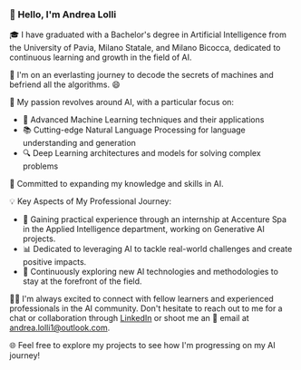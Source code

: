 ### 👋 Hello, I'm Andrea Lolli

🎓 I have graduated with a Bachelor's degree in Artificial Intelligence from the University of Pavia, Milano Statale, and Milano Bicocca, dedicated to continuous learning and growth in the field of AI.

🤖 I'm on an everlasting journey to decode the secrets of machines and befriend all the algorithms. 😄

🌱 My passion revolves around AI, with a particular focus on:

- 🧠 Advanced Machine Learning techniques and their applications
- 📚 Cutting-edge Natural Language Processing for language understanding and generation
- 🔍 Deep Learning architectures and models for solving complex problems

🌟 Committed to expanding my knowledge and skills in AI.

💡 Key Aspects of My Professional Journey:

- 💼 Gaining practical experience through an internship at Accenture Spa in the Applied Intelligence department, working on Generative AI projects.
- 📊 Dedicated to leveraging AI to tackle real-world challenges and create positive impacts.
- 🚀 Continuously exploring new AI technologies and methodologies to stay at the forefront of the field.

🙋‍♂️ I'm always excited to connect with fellow learners and experienced professionals in the AI community. Don't hesitate to reach out to me for a chat or collaboration through [LinkedIn](https://www.linkedin.com/in/andrea-lolli-2912aq/) or shoot me an 📧 email at [andrea.lolli1@outlook.com](mailto:andrea.lolli1@outlook.com).

🌐 Feel free to explore my projects to see how I'm progressing on my AI journey!
